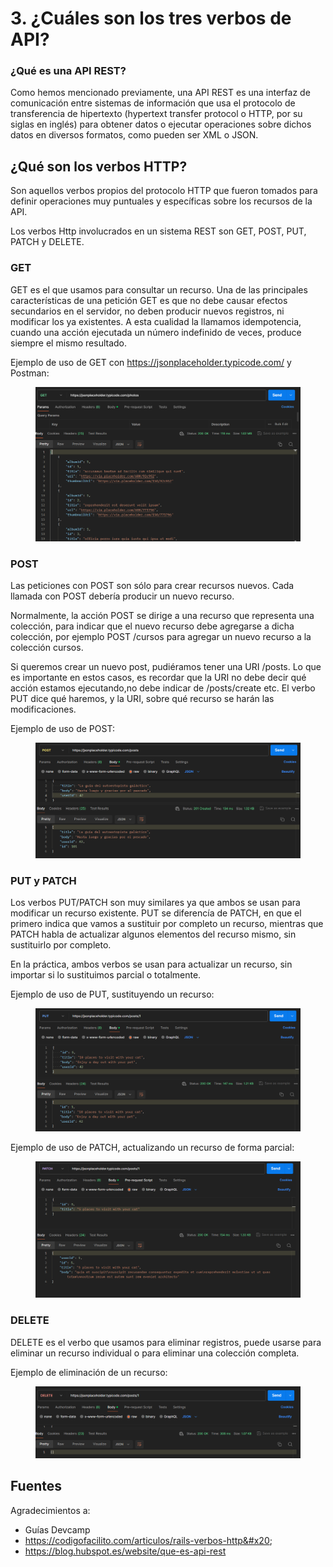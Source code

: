 # 3. ¿Cuáles son los tres verbos de API?

### ¿Qué es una API REST?

Como hemos mencionado previamente, una API REST es una interfaz de comunicación entre sistemas de información que usa el protocolo de transferencia de hipertexto (hypertext transfer protocol o HTTP, por su siglas en inglés) para obtener datos o ejecutar operaciones sobre dichos datos en diversos formatos, como pueden ser XML o JSON.

## ¿Qué son los verbos HTTP?

Son aquellos verbos propios del protocolo HTTP que fueron tomados para definir operaciones muy puntuales y específicas sobre los recursos de la API.

Los verbos Http involucrados en un sistema REST son GET, POST, PUT, PATCH y DELETE.

### GET

GET es el que usamos para consultar un recurso. Una de las principales características de una petición GET es que no debe causar efectos secundarios en el servidor, no deben producir nuevos registros, ni modificar los ya existentes. A esta cualidad la llamamos idempotencia, cuando una acción ejecutada un número indefinido de veces, produce siempre el mismo resultado.

Ejemplo de uso de GET con https://jsonplaceholder.typicode.com/ y Postman:

<figure><img src=".gitbook/assets/image (6).png" alt=""><figcaption></figcaption></figure>

### POST

Las peticiones con POST son sólo para crear recursos nuevos. Cada llamada con POST debería producir un nuevo recurso.

Normalmente, la acción POST se dirige a una recurso que representa una colección, para indicar que el nuevo recurso debe agregarse a dicha colección, por ejemplo POST /cursos para agregar un nuevo recurso a la colección cursos.

Si queremos crear un nuevo post, pudiéramos tener una URI /posts. Lo que es importante en estos casos, es recordar que la URI no debe decir qué acción estamos ejecutando,no debe indicar de /posts/create etc. El verbo PUT dice qué haremos, y la URI, sobre qué recurso se harán las modificaciones.

Ejemplo de uso de POST:

<figure><img src=".gitbook/assets/image (7).png" alt=""><figcaption></figcaption></figure>

### PUT y PATCH

Los verbos PUT/PATCH son muy similares ya que ambos se usan para modificar un recurso existente. PUT se diferencía de PATCH, en que el primero indica que vamos a sustituir por completo un recurso, mientras que PATCH habla de actualizar algunos elementos del recurso mismo, sin sustituirlo por completo.

En la práctica, ambos verbos se usan para actualizar un recurso, sin importar si lo sustituimos parcial o totalmente.

Ejemplo de uso de PUT, sustituyendo un recurso:

<figure><img src=".gitbook/assets/image (8).png" alt=""><figcaption></figcaption></figure>

Ejemplo de uso de PATCH, actualizando un recurso de forma parcial:

<figure><img src=".gitbook/assets/image (9).png" alt=""><figcaption></figcaption></figure>

### DELETE

DELETE es el verbo que usamos para eliminar registros, puede usarse para eliminar un recurso individual o para eliminar una colección completa.

Ejemplo de eliminación de un recurso:

<figure><img src=".gitbook/assets/image (10).png" alt=""><figcaption></figcaption></figure>

## Fuentes

Agradecimientos a:

* Guías Devcamp
* https://codigofacilito.com/articulos/rails-verbos-http&#x20;
* https://blog.hubspot.es/website/que-es-api-rest
